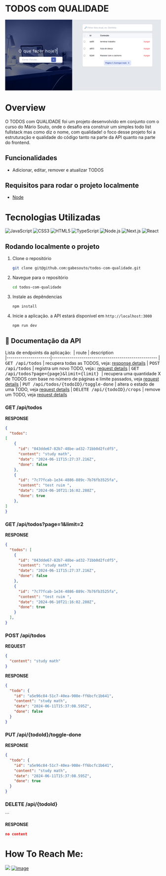 # TODOS com QUALIDADE 

  <p align="center">
  <img 
    src="https://github.com/gabesouto/todos-com-qualidade/blob/main/public/home.png"
    align="center" 
    height="auto" 
    width="auto" 
  >
<p/>


# Overview

O TODOS com QUALIDADE foi um projeto desenvolvido em conjunto com o curso do Mário Souto, onde o desafio era construir um simples todo list fullstack mas como diz o nome, com qualidade! o foco desse projeto foi a estruturação e qualidade do código tanto na parte da API quanto na parte do frontend.


## Funcionalidades

- Adicionar, editar, remover e atualizar TODOS

## Requisitos para rodar o projeto localmente

- [Node](https://docs.npmjs.com/downloading-and-installing-node-js-and-npm)

 
# Tecnologias Utilizadas
![JavaScript](https://img.shields.io/badge/javascript-%23323330.svg?style=for-the-badge&logo=javascript&logoColor=%23F7DF1E)
![CSS3](https://img.shields.io/badge/css3-%231572B6.svg?style=for-the-badge&logo=css3&logoColor=white)
![HTML5](https://img.shields.io/badge/html5-%23E34F26.svg?style=for-the-badge&logo=html5&logoColor=white)
![TypeScript](https://img.shields.io/badge/typescript-%23007ACC.svg?style=for-the-badge&logo=typescript&logoColor=white)
![Node.js](https://img.shields.io/badge/node.js-6DA55F?style=for-the-badge&logo=node.js&logoColor=white)
![Next.js](https://img.shields.io/badge/next.js-000000?style=for-the-badge&logo=nextdotjs&logoColor=white)
![React](https://img.shields.io/badge/react-%2320232a.svg?style=for-the-badge&logo=react&logoColor=%2361DAFB)



## Rodando localmente o projeto

1. Clone o repositório

    ```bash
   git clone git@github.com:gabesouto/todos-com-qualidade.git
    ```

2. Navegue para o repositório

    ```bash
    cd todos-com-qualidade
    ```

3. Instale as depêndencias

    ```bash
    npm install
    ```


4. Inicie a aplicação. a API estará disponivel em  `http://localhost:3000`   

    ```bash
    npm run dev
    ```

<h2 id="routes">📍 Documentação da API</h2>

Lista de endpoints da aplicação:
​
| route               | description                                          
|----------------------|-----------------------------------------------------
| <kbd>GET /api/todos</kbd>     | recupera todas as TODOS, veja: [response details](#get-todos)
| <kbd>POST /api/todos</kbd>     | registra um novo TODO, veja:: [request details](#post-tododos)
| <kbd>GET /api/todos?page={page}&limit={limit} </kbd>     | recupera uma quantidade X de TODOS com base no número de páginas e limite passados, veja [request details](#get-todos-query)
| <kbd>PUT /api/todos/{todoID}/toggle-done</kbd>     | altera o estado de uma TODO, veja [request details](#toggle-done)
| <kbd>DELETE /api/{todoID}/crops</kbd>     | remove um TODO, veja [request details](#delete-todo)


<h3 id="get-todos" >GET /api/todos</h3>


**RESPONSE**
```json
{
  "todos":
[
    {
      "id": "043dde67-82b7-48be-ad32-71bb0d2fcdf5",
      "content": "study math",
      "date": "2024-06-11T15:27:37.216Z",
      "done": false
    },
    {
      "id": "7c77fcab-1e34-4886-889c-7b76fb3525fa",
      "content": "test ruim ",
      "date": "2024-06-10T21:16:02.280Z",
      "done": true
    },
]
}
```


<h3 id="get-todos-query">GET /api/todos?page=1&limit=2</h3>

**RESPONSE**
```json
{
  "todos": [
    {
      "id": "043dde67-82b7-48be-ad32-71bb0d2fcdf5",
      "content": "study math",
      "date": "2024-06-11T15:27:37.216Z",
      "done": false
    },
    {
      "id": "7c77fcab-1e34-4886-889c-7b76fb3525fa",
      "content": "test ruim ",
      "date": "2024-06-10T21:16:02.280Z",
      "done": true
    }
  ],
}
```

<h3 id="post-todo">POST /api/todos</h3>


**REQUEST**
```json
{
  "content": "study math"
}
```

**RESPONSE**
```json
{
  "todo": {
    "id": "a5e96c84-51c7-40ea-908e-ff6bcfc1b641",
    "content": "study math",
    "date": "2024-06-11T15:37:08.595Z",
    "done": false
  }
}
```


<h3 id="toggle-done">PUT /api/{todoId}/toggle-done</h3>


**RESPONSE**
```json
{
  "todo": {
    "id": "a5e96c84-51c7-40ea-908e-ff6bcfc1b641",
    "content": "study math",
    "date": "2024-06-11T15:37:08.595Z",
    "done": true
  }
}
```

<h3 id="delete-todos">DELETE /api/{todoId}</h3>
```

**RESPONSE**
```json
no content
```

#  How To Reach Me:
 <a href="mailto:soutogabriel04@gmail.com?"><img src="https://img.shields.io/badge/gmail-%23DD0031.svg?&style=for-the-badge&logo=gmail&logoColor=white"/></a>
 [![image](https://img.shields.io/badge/Linkedin-0077B5?style=for-the-badge&logo=linkedin&logoColor=white)](https://www.linkedin.com/in/gabrielsouto-developer/)


